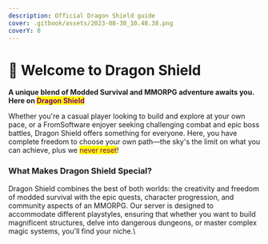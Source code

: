 ```yaml
---
description: Official Dragon Shield guide
cover: .gitbook/assets/2023-08-30_10.48.38.png
coverY: 0
---
```


# 👋 Welcome to Dragon Shield

**A unique blend of Modded Survival and MMORPG adventure awaits you. Here on&#x20;**<mark style="color:purple;">**Dragon Shield**</mark>

Whether you're a casual player looking to build and explore at your own pace, or a FromSoftware enjoyer seeking challenging combat and epic boss battles, Dragon Shield offers something for everyone. Here, you have complete freedom to choose your own path—the sky's the limit on what you can achieve, plus we <mark style="color:purple;">never reset</mark>!

### What Makes Dragon Shield Special?

Dragon Shield combines the best of both worlds: the creativity and freedom of modded survival with the epic quests, character progression, and community aspects of an MMORPG. Our server is designed to accommodate different playstyles, ensuring that whether you want to build magnificent structures, delve into dangerous dungeons, or master complex magic systems, you'll find your niche.\
